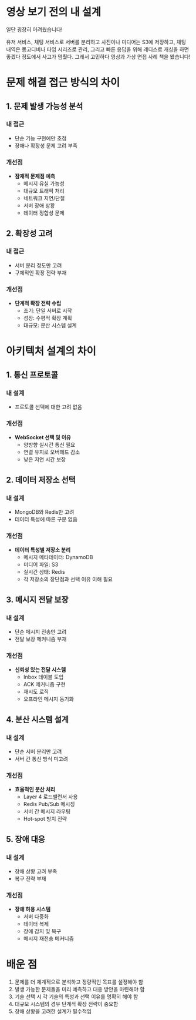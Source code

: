 # 영상 보기 전의 내 설계

일단 굉장히 어려웠습니다!

유저 서비스, 채팅 서비스로 서버를 분리하고 사진이나 미디어는 S3에 저장하고, 채팅 내역은 몽고디비나 타임 시리즈로 관리, 그리고 빠른 응답을 위해 레디스로 캐싱을 하면 좋겠다 정도에서 사고가 멈췄다. 그래서 고민하다 영상과 가상 면접 사례 책을 봤습니다! 

# 문제 해결 접근 방식의 차이


## 1. 문제 발생 가능성 분석
### 내 접근
- 단순 기능 구현에만 초점
- 장애나 확장성 문제 고려 부족

### 개선점
- **잠재적 문제점 예측**
  - 메시지 유실 가능성
  - 대규모 트래픽 처리
  - 네트워크 지연/단절
  - 서버 장애 상황
  - 데이터 정합성 문제

## 2. 확장성 고려
### 내 접근
- 서버 분리 정도만 고려
- 구체적인 확장 전략 부재

### 개선점
- **단계적 확장 전략 수립**
  - 초기: 단일 서버로 시작
  - 성장: 수평적 확장 계획
  - 대규모: 분산 시스템 설계

# 아키텍처 설계의 차이

## 1. 통신 프로토콜
### 내 설계
- 프로토콜 선택에 대한 고려 없음

### 개선점
- **WebSocket 선택 및 이유**
  - 양방향 실시간 통신 필요
  - 연결 유지로 오버헤드 감소
  - 낮은 지연 시간 보장

## 2. 데이터 저장소 선택
### 내 설계
- MongoDB와 Redis만 고려
- 데이터 특성에 따른 구분 없음

### 개선점
- **데이터 특성별 저장소 분리**
  - 메시지 메타데이터: DynamoDB
  - 미디어 파일: S3
  - 실시간 상태: Redis
  - 각 저장소의 장단점과 선택 이유 이해 필요

## 3. 메시지 전달 보장
### 내 설계
- 단순 메시지 전송만 고려
- 전달 보장 메커니즘 부재

### 개선점
- **신뢰성 있는 전달 시스템**
  - Inbox 테이블 도입
  - ACK 메커니즘 구현
  - 재시도 로직
  - 오프라인 메시지 동기화

## 4. 분산 시스템 설계
### 내 설계
- 단순 서버 분리만 고려
- 서버 간 통신 방식 미고려

### 개선점
- **효율적인 분산 처리**
  - Layer 4 로드밸런서 사용
  - Redis Pub/Sub 메시징
  - 서버 간 메시지 라우팅
  - Hot-spot 방지 전략

## 5. 장애 대응
### 내 설계
- 장애 상황 고려 부족
- 복구 전략 부재

### 개선점
- **장애 허용 시스템**
  - 서버 다중화
  - 데이터 복제
  - 장애 감지 및 복구
  - 메시지 재전송 메커니즘

# 배운 점
1. 문제를 더 체계적으로 분석하고 정량적인 목표를 설정해야 함
2. 발생 가능한 문제들을 미리 예측하고 대응 방안을 마련해야 함
3. 기술 선택 시 각 기술의 특성과 선택 이유를 명확히 해야 함
4. 대규모 시스템의 경우 단계적 확장 전략이 중요함
5. 장애 상황을 고려한 설계가 필수적임